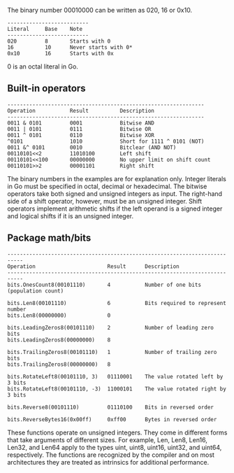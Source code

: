 The binary number 00010000 can be written as 020, 16 or 0x10.

    --------------------------
    Literal	    Base	Note
    --------------------------
    020	        8	    Starts with 0
    16	        10	    Never starts with 0*
    0x10	    16	    Starts with 0x

0 is an octal literal in Go.

## Built-in operators

    ---------------------------------------------------------------
    Operation	        Result	        Description
    ---------------------------------------------------------------
    0011 & 0101	        0001	        Bitwise AND
    0011 | 0101	        0111	        Bitwise OR
    0011 ^ 0101	        0110	        Bitwise XOR
    ^0101	            1010	        Short for 1111 ^ 0101 (NOT)
    0011 &^ 0101	    0010	        Bitclear (AND NOT)
    00110101<<2	        11010100	    Left shift
    00110101<<100	    00000000	    No upper limit on shift count
    00110101>>2	        00001101	    Right shift

The binary numbers in the examples are for explanation only. Integer literals in Go must be specified in octal, decimal or hexadecimal.
The bitwise operators take both signed and unsigned integers as input. The right-hand side of a shift operator, however, must be an unsigned integer.
Shift operators implement arithmetic shifts if the left operand is a signed integer and logical shifts if it is an unsigned integer.

## Package math/bits

    ---------------------------------------------------------------------------
    Operation	                    Result	    Description
    ---------------------------------------------------------------------------
    bits.OnesCount8(00101110)	    4	        Number of one bits (population count)

    bits.Len8(00101110)	            6	        Bits required to represent number
    bits.Len8(00000000)	            0

    bits.LeadingZeros8(00101110)	2	        Number of leading zero bits
    bits.LeadingZeros8(00000000)	8

    bits.TrailingZeros8(00101110)	1	        Number of trailing zero bits
    bits.TrailingZeros8(00000000)	8

    bits.RotateLeft8(00101110, 3)	01110001	The value rotated left by 3 bits
    bits.RotateLeft8(00101110, -3)	11000101	The value rotated right by 3 bits

    bits.Reverse8(00101110)         01110100	Bits in reversed order

    bits.ReverseBytes16(0x00ff)	    0xff00	    Bytes in reversed order

These functions operate on unsigned integers.
They come in different forms that take arguments of different sizes. For example, Len, Len8, Len16, Len32, and Len64 apply to the types uint, uint8, uint16, uint32, and uint64, respectively.
The functions are recognized by the compiler and on most architectures they are treated as intrinsics for additional performance.
